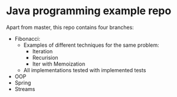 # Java programming example repo

Apart from master, this repo contains four branches:
  * Fibonacci:
    * Examples of different techniques for the same problem: 
      * Iteration
      * Recurision
      * Iter with Memoization
    * All implementations tested with implemented tests
 * OOP
 * Spring
 * Streams
